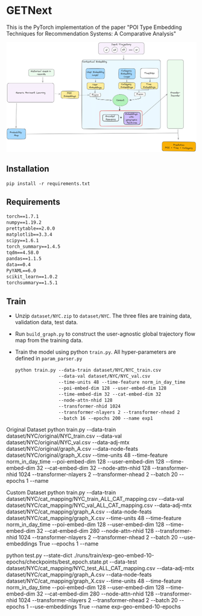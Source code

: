 # GETNext

This is the PyTorch implementation of the paper "POI Type Embedding Techniques for Recommendation Systems:
A Comparative Analysis"

![models-architecture](../models-architecture.png)

## Installation

```
pip install -r requirements.txt
```

## Requirements

```
torch==1.7.1
numpy==1.19.2
prettytable==2.0.0
matplotlib==3.3.4
scipy==1.6.1
torch_summary==1.4.5
tqdm==4.58.0
pandas==1.1.5
data==0.4
PyYAML==6.0
scikit_learn==1.0.2
torchsummary==1.5.1
```

## Train

- Unzip `dataset/NYC.zip` to `dataset/NYC`. The three files are training data, validation data, test data.

- Run `build_graph.py` to construct the user-agnostic global trajectory flow map from the training data.

- Train the model using python `train.py`. All hyper-parameters are defined in `param_parser.py`

  ```
  python train.py --data-train dataset/NYC/NYC_train.csv
                  --data-val dataset/NYC/NYC_val.csv
                  --time-units 48 --time-feature norm_in_day_time
                  --poi-embed-dim 128 --user-embed-dim 128 
                  --time-embed-dim 32 --cat-embed-dim 32
                  --node-attn-nhid 128    
                  --transformer-nhid 1024
                  --transformer-nlayers 2 --transformer-nhead 2
                  --batch 16 --epochs 200 --name exp1
  ```

Original Dataset
python train.py --data-train dataset/NYC/original/NYC_train.csv --data-val dataset/NYC/original/NYC_val.csv --data-adj-mtx dataset/NYC/original/graph_A.csv --data-node-feats dataset/NYC/original/graph_X.csv --time-units 48 --time-feature norm_in_day_time --poi-embed-dim 128 --user-embed-dim 128 --time-embed-dim 32 --cat-embed-dim 32 --node-attn-nhid 128 --transformer-nhid 1024 --transformer-nlayers 2 --transformer-nhead 2 --batch 20 --epochs 1 --name <customize>

Custom Dataset
python train.py --data-train dataset/NYC/cat_mapping/NYC_train_ALL_CAT_mapping.csv --data-val dataset/NYC/cat_mapping/NYC_val_ALL_CAT_mapping.csv --data-adj-mtx dataset/NYC/cat_mapping/graph_A.csv --data-node-feats dataset/NYC/cat_mapping/graph_X.csv --time-units 48 --time-feature norm_in_day_time --poi-embed-dim 128 --user-embed-dim 128 --time-embed-dim 32 --cat-embed-dim 280 --node-attn-nhid 128 --transformer-nhid 1024 --transformer-nlayers 2 --transformer-nhead 2 --batch 20 --use-embeddings True --epochs 1 --name <customize>

python test.py --state-dict ./runs/train/exp-geo-embed-10-epochs/checkpoints/best_epoch.state.pt --data-test dataset/NYC/cat_mapping/NYC_test_ALL_CAT_mapping.csv --data-adj-mtx dataset/NYC/cat_mapping/graph_A.csv --data-node-feats dataset/NYC/cat_mapping/graph_X.csv --time-units 48 --time-feature norm_in_day_time --poi-embed-dim 128 --user-embed-dim 128 --time-embed-dim 32 --cat-embed-dim 280 --node-attn-nhid 128 --transformer-nhid 1024 --transformer-nlayers 2 --transformer-nhead 2 --batch 20 --epochs 1 --use-embeddings True --name exp-geo-embed-10-epochs

